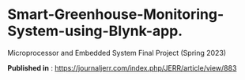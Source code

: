 # Smart-Greenhouse-Monitoring-System-using-Blynk-app.
Microprocessor and Embedded System Final Project (Spring 2023) 

**Published in** : https://journaljerr.com/index.php/JERR/article/view/883
